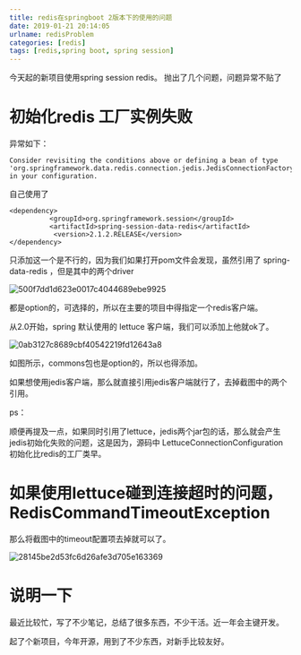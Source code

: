 ```yaml
---
title: redis在springboot 2版本下的使用的问题
date: 2019-01-21 20:14:05
urlname: redisProblem
categories: [redis]
tags: [redis,spring boot, spring session]
---
```


今天起的新项目使用spring session redis。
抛出了几个问题，问题异常不贴了

<!--more-->

# 初始化redis 工厂实例失败

异常如下：

```
Consider revisiting the conditions above or defining a bean of type 'org.springframework.data.redis.connection.jedis.JedisConnectionFactory' in your configuration.

```

自己使用了 


```
<dependency>
          <groupId>org.springframework.session</groupId>
          <artifactId>spring-session-data-redis</artifactId>
           <version>2.1.2.RELEASE</version>
</dependency>
```

只添加这一个是不行的，因为我们如果打开pom文件会发现，虽然引用了 spring-data-redis ，但是其中的两个driver 

![500f7dd1d623e0017c4044689ebe9925](https://i.loli.net/2019/11/03/uNI1l75VpcYzbyk.jpg)

都是option的，可选择的，所以在主要的项目中得指定一个redis客户端。

从2.0开始，spring 默认使用的 lettuce 客户端，我们可以添加上他就ok了。

![0ab3127c8689cbf40542219fd12643a8](https://i.loli.net/2019/11/03/Fn5WTOtGZMSmwIR.jpg)

如图所示，commons包也是option的，所以也得添加。

如果想使用jedis客户端，那么就直接引用jedis客户端就行了，去掉截图中的两个引用。

ps：

顺便再提及一点，如果同时引用了lettuce，jedis两个jar包的话，那么就会产生jedis初始化失败的问题，这是因为，源码中 LettuceConnectionConfiguration 初始化比redis的工厂类早。

# 如果使用lettuce碰到连接超时的问题，RedisCommandTimeoutException

那么将截图中的timeout配置项去掉就可以了。

![28145be2d53fc6d26afe3d705e163369](https://i.loli.net/2019/11/03/K7nqGLWjU5aQO1S.jpg)

# 说明一下

最近比较忙，写了不少笔记，总结了很多东西，不少干活。近一年会主键开发。

起了个新项目，今年开源，用到了不少东西，对新手比较友好。


